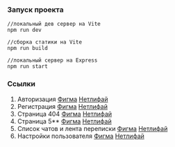 
### Запуск проекта
```
//локальный дев сервер на Vite
npm run dev

//сборка статики на Vite
npm run build

//локальный сервер на Express
npm run start
```


### Ссылки
1. Авторизация [Фигма](https://www.figma.com/file/hlfNnkWI5MQKl2S68cW19f/msg?type=design&node-id=1%3A663&mode=design&t=Sydz6P14fpzl64dX-1) [Нетлифай](https://deploy--magnificent-bunny-1cd7ad.netlify.app/src/pages/login/)
1. Регистрация [Фигма](https://www.figma.com/file/hlfNnkWI5MQKl2S68cW19f/msg?type=design&node-id=1%3A721&mode=design&t=Sydz6P14fpzl64dX-1) [Нетлифай](https://deploy--magnificent-bunny-1cd7ad.netlify.app/src/pages/register/)
1. Страница 404 [Фигма](https://www.figma.com/file/hlfNnkWI5MQKl2S68cW19f/msg?type=design&node-id=1%3A675&mode=design&t=Sydz6P14fpzl64dX-1) [Нетлифай](https://deploy--magnificent-bunny-1cd7ad.netlify.app/src/pages/404/)
1. Страница 5** [Фигма](https://www.figma.com/file/hlfNnkWI5MQKl2S68cW19f/msg?type=design&node-id=1%3A679&mode=design&t=Sydz6P14fpzl64dX-1) [Нетлифай](https://deploy--magnificent-bunny-1cd7ad.netlify.app/src/pages/5xx/)
1. Список чатов и лента переписки [Фигма](https://www.figma.com/file/hlfNnkWI5MQKl2S68cW19f/msg?type=design&node-id=42%3A37&mode=design&t=Sydz6P14fpzl64dX-1) [Нетлифай](https://deploy--magnificent-bunny-1cd7ad.netlify.app/src/pages/chat/)
1. Настройки пользователя [Фигма](https://www.figma.com/file/hlfNnkWI5MQKl2S68cW19f/msg?type=design&node-id=84%3A210&mode=design&t=Sydz6P14fpzl64dX-1) [Нетлифай](https://deploy--magnificent-bunny-1cd7ad.netlify.app/src/pages/profile/)